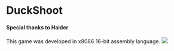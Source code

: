# DuckShoot #
#### Special thanks to Haider ####
This game was developed in x8086 16-bit assembly language.
![](https://github.com/emad-malik/Duck-Shoot-Assembly-Language-16-Bit-x86-DosBox/game.gif)
